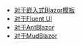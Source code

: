 - [对于嵌入式Blazor模板](./UsagePlain.md)
- [对于Fluent UI](./UsageFluentUI.md)
- [对于AntBlazor](./UsageAntBlazor.md)
- [对于MudBlazor](./UsageMudBlazor.md)